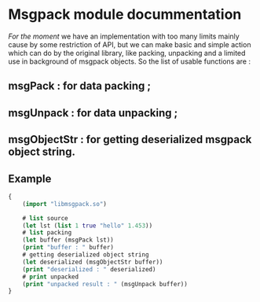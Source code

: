 # Msgpack module docummentation


_For the moment_ we have an implementation with too many limits mainly cause by some
restriction of API, but we can make basic and simple action which can do by the original
library, like packing, unpacking and a limited use in background of msgpack objects. So
the list of usable functions are : 

## **msgPack** : for data packing ;
## **msgUnpack** : for data unpacking ;
## **msgObjectStr** : for getting deserialized msgpack object string.

## Example

``` clojure
{
	(import "libmsgpack.so")

	# list source
	(let lst (list 1 true "hello" 1.453))
	# list packing
	(let buffer (msgPack lst))
	(print "buffer : " buffer)
	# getting deserialized object string
	(let deserialized (msgObjectStr buffer))
	(print "deserialized : " deserialized)
	# print unpacked 
	(print "unpacked result : " (msgUnpack buffer))
}
```


